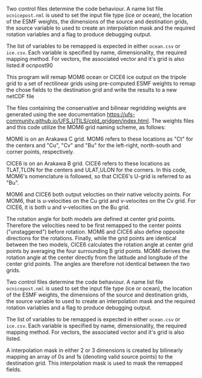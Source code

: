 Two control files determine the code behaviour. A name list file ``ocnicepost.nml`` is used
to set the input file type (ice or ocean), the location of the ESMF weights, the dimensions
of the source and destination grids, the source variable to used to create an interpolation
mask and the required rotation variables and a flag to produce debugging output.

The list of variables to be remapped is expected in either ``ocean.csv`` or ``ice.csv``. Each
variable is specified by name, dimensionality, the required mapping method. For vectors, the
associated vector and it's grid is also listed.# ocnpost90

This program will remap MOM6 ocean or CICE6 ice output on the tripole grid to a set of
rectilinear grids using pre-computed ESMF weights to remap the chose fields to the
destination grid and write the results to a new netCDF file

The files containing the conservative and bilinear regridding weights are generated using
the see documentation https://ufs-community.github.io/UFS_UTILS/cpld_gridgen/index.html.
The weights files and this code utilize the MOM6 grid naming scheme, as follows:

MOM6 is on an Arakawa C grid. MOM6 refers to these locations as "Ct" for the centers and
"Cu", "Cv" and "Bu" for the left-right, north-south and corner points, respectively.

CICE6 is on an Arakawa B grid. CICE6 refers to these locations as TLAT,TLON for the centers
and ULAT,ULON for the corners. In this code, MOM6's nomenclature is followed, so that
CICE6's U-grid is referred to as "Bu".

MOM6 and CICE6 both output velocties on their native velocity points. For MOM6, that is
u-velocities on the Cu grid and v-velocites on the Cv grid. For CICE6, it is both u and
v-velocities on the Bu grid.

The rotation angle for both models are defined at center grid points. Therefore the
velocities need to be first remapped to the center points ("unstaggered") before rotation.
MOM6 and CICE6 also define opposite directions for the rotations. Finally, while the
grid points are identical between the two models, CICE6 calculates the rotation angle at
center grid points by averaging the four surrounding B grid points. MOM6 derives the rotation
angle at the center directly from the latitude and longitude of the center grid points. The
angles are therefore not identical between the two grids.

Two control files determine the code behaviour. A name list file ``ocnicepost.nml`` is used
to set the input file type (ice or ocean), the location of the ESMF weights, the dimensions
of the source and destination grids, the source variable to used to create an interpolation
mask and the required rotation variables and a flag to produce debugging output.

The list of variables to be remapped is expected in either ``ocean.csv`` or ``ice.csv``. Each
variable is specified by name, dimensionality, the required mapping method. For vectors, the
associated vector and it's grid is also listed.

A interpolation mask in either 2 or 3 dimensions is created by bilinearly mapping an array of 0s
and 1s (denoting valid source points) to the destination grid. This interpolation mask is used to
mask the remapped fields.
